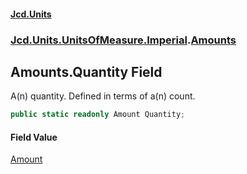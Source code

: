 #### [Jcd.Units](index.md 'index')
### [Jcd.Units.UnitsOfMeasure.Imperial](Jcd.Units.UnitsOfMeasure.Imperial.md 'Jcd.Units.UnitsOfMeasure.Imperial').[Amounts](Jcd.Units.UnitsOfMeasure.Imperial.Amounts.md 'Jcd.Units.UnitsOfMeasure.Imperial.Amounts')

## Amounts.Quantity Field

A(n) quantity. Defined in terms of a(n)  count.

```csharp
public static readonly Amount Quantity;
```

#### Field Value
[Amount](Jcd.Units.UnitTypes.Amount.md 'Jcd.Units.UnitTypes.Amount')